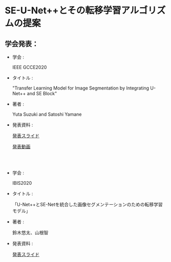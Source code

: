 # SE-U-Net++とその転移学習アルゴリズムの提案
## 学会発表：

- 学会 : 
    
    IEEE GCCE2020
- タイトル : 
  
    "Transfer Learning Model for Image Segmentation by Integrating U-Net++ and SE Block"
- 著者 :
  
    Yuta Suzuki and Satoshi Yamane
- 発表資料 :
    
    [発表スライド](https://www.slideshare.net/YutaSuzuki27/transfer-learning-model-for-image-segmentation-by-integrating-unet-and-se-block)

    [発表動画](https://www.youtube.com/watch?v=1Yw4L_dbm9w&t=7s)

<br>
<br>

- 学会 : 
    
    IBIS2020
- タイトル : 
  
    「U-Net++とSE-Netを統合した画像セグメンテーションのための転移学習モデル」
- 著者 :
  
    鈴木悠太、山根智
- 発表資料 :
    
    [発表スライド](https://www.slideshare.net/YutaSuzuki27/unetsenetibis2020)

